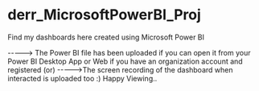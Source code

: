 # derr_MicrosoftPowerBI_Proj
Find my dashboards here created using Microsoft Power BI

-----> The Power BI file has been uploaded if you can open it from your Power BI Desktop App or Web if you have an organization account and registered
                              (or)
----->The screen recording of the dashboard when interacted is uploaded too :) 
Happy Viewing..
